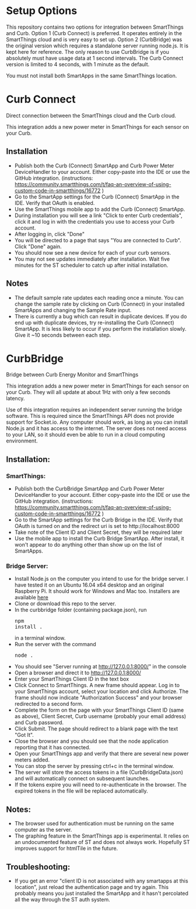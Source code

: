 # Setup Options
This repository contains two options for integration between SmartThings and Curb.  Option 1 (Curb Connect) is preferred.  It operates entirely in the SmartThings cloud and is very easy to set up.  Option 2 (CurbBridge) was the original version which requires a standalone server running node.js.  It is kept here for reference.  The only reason to use CurbBridge is if you absolutely must have usage data at 1 second intervals.  The Curb Connect version is limited to 4 seconds, with 1 minute as the default.

You must not install both SmartApps in the same SmartThings location.

# Curb Connect
Direct connection between the SmartThings cloud and the Curb cloud.

This integration adds a new power meter in SmartThings for each sensor on your Curb.

## Installation
- Publish both the Curb (Connect) SmartApp and Curb Power Meter DeviceHandler to your account.  Either copy-paste into the IDE or use the GitHub integration. (instructions: https://community.smartthings.com/t/faq-an-overview-of-using-custom-code-in-smartthings/16772 )
- Go to the SmartApp settings for the Curb (Connect) SmartApp in the IDE.  Verify that OAuth is enabled.
- Use the SmartThings mobile app to add the Curb (Connect) SmartApp.
- During installation you will see a link "Click to enter Curb credentials", click it and log in with the credentials you use to access your Curb account.
- After logging in, click "Done"
- You will be directed to a page that says "You are connected to Curb".  Click "Done" again.
- You should now see a new device for each of your curb sensors.
- You may not see updates immediately after installation.  Wait five minutes for the ST scheduler to catch up after initial installation.

## Notes
- The default sample rate updates each reading once a minute. You can change the sample rate by clicking on Curb (Connect) in your installed SmartApps and changing the Sample Rate input.
- There is currently a bug which can result in duplicate devices.  If you do end up with duplicate devices, try re-installing the Curb (Connect) SmartApp.  It is less likely to occur if you perform the installation slowly.  Give it ~10 seconds between each step.




# CurbBridge
Bridge between Curb Energy Monitor and SmartThings

This integration adds a new power meter in SmartThings for each sensor on your Curb.  They will all update at about 1Hz with only a few seconds latency.

Use of this integration requires an independent server running the bridge software.  This is required since the SmartThings API does not provide support for Socket.io.  Any computer should work, as long as you can install Node.js and it has access to the internet.  The server does not need access to your LAN, so it should even be able to run in a cloud computing environment.

## Installation:

### SmartThings:
- Publish both the CurbBridge SmartApp and Curb Power Meter DeviceHandler to your account.  Either copy-paste into the IDE or use the GitHub integration. (instructions: https://community.smartthings.com/t/faq-an-overview-of-using-custom-code-in-smartthings/16772 )
- Go to the SmartApp settings for the Curb Bridge in the IDE.  Verify that OAuth is turned on and the redirect uri is set to http://localhost:8000
- Take note of the Client ID and Client Secret, they will be required later
- Use the mobile app to install the Curb Bridge SmartApp.  After install, it won't appear to do anything other than show up on the list of SmartApps.

### Bridge Server:
- Install Node.js on the computer you intend to use for the bridge server.  I have tested it on an Ubuntu 16.04 x64 desktop and an original Raspberry Pi.  It should work for Windows and Mac too.  Installers are available [here](https://nodejs.org/en/download/)
- Clone or download this repo to the server.
- In the curbbridge folder (containing package.json), run <pre>npm install .</pre> in a terminal window.
- Run the server with the command <pre>node .</pre>
- You should see "Server running at http://127.0.0.1:8000/" in the console
- Open a browser and direct it to http://127.0.0.1:8000/
- Enter your SmartThings Client ID in the text box
- Click Connect to SmartThings.  A new frame should appear.  Log in to your SmartThings account, select your location and click Authorize.  The frame should now indicate "Authorization Success" and your browser redirected to a second form.
- Complete the form on the page with your SmartThings Client ID (same as above), Client Secret, Curb username (probably your email address) and Curb password.
- Click Submit.  The page should redirect to a blank page with the text "Got It".
- Close the browser and you should see that the node application reporting that it has connected.
- Open your SmartThings app and verify that there are several new power meters added.
- You can stop the server by pressing ctrl+c in the terminal window.
- The server will store the access tokens in a file (CurbBridgeData.json) and will automatically connect on subsequent launches.
- If the tokens expire you will need to re-authenticate in the browser. The expired tokens in the file will be replaced automatically.

## Notes:
- The browser used for authentication must be running on the same computer as the server.
- The graphing feature in the SmartThings app is experimental.  It relies on an undocumented feature of ST and does not always work.  Hopefully ST improves support for htmlTile in the future.

## Troubleshooting:
- If you get an error "client ID is not associated with any smartapps at this location", just reload the authentication page and try again.  This probably means you just installed the SmartApp and it hasn't percolated all the way through the ST auth system.
